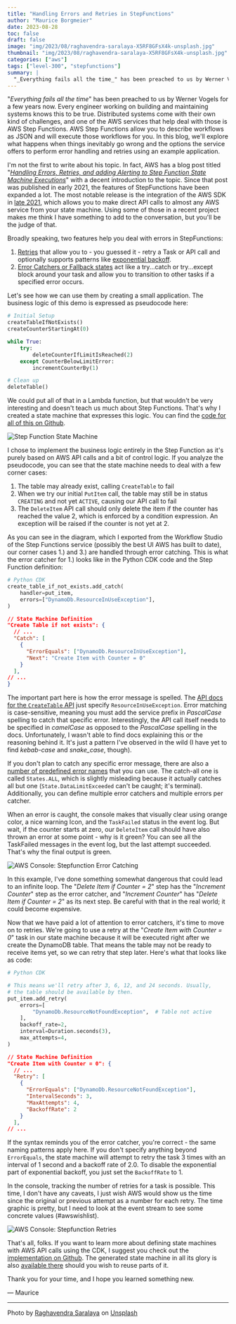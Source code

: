 ```yaml
---
title: "Handling Errors and Retries in StepFunctions"
author: "Maurice Borgmeier"
date: 2023-08-28
toc: false
draft: false
image: "img/2023/08/raghavendra-saralaya-X5RF8GFsX4k-unsplash.jpg"
thumbnail: "img/2023/08/raghavendra-saralaya-X5RF8GFsX4k-unsplash.jpg"
categories: ["aws"]
tags: ["level-300", "stepfunctions"]
summary: |
  "_Everything fails all the time_" has been preached to us by Werner Vogels for a few years now. Every engineer working on building and maintaining systems knows this to be true. Distributed systems come with their own kind of challenges, and one of the AWS services that help deal with those is AWS Step Functions. AWS Step Functions allow you to describe workflows as JSON and will execute those workflows for you. In this blog, we'll explore what happens when things inevitably go wrong and the options the service offers to perform error handling and retries using an example application.
---
```


"_Everything fails all the time_" has been preached to us by Werner Vogels for a few years now. Every engineer working on building and maintaining systems knows this to be true. Distributed systems come with their own kind of challenges, and one of the AWS services that help deal with those is AWS Step Functions. AWS Step Functions allow you to describe workflows as JSON and will execute those workflows for you. In this blog, we'll explore what happens when things inevitably go wrong and the options the service offers to perform error handling and retries using an example application.

I'm not the first to write about his topic. In fact, AWS has a blog post titled "_[Handling Errors, Retries, and adding Alerting to Step Function State Machine Executions](https://aws.amazon.com/blogs/developer/handling-errors-retries-and-adding-alerting-to-step-function-state-machine-executions/)_" with a decent introduction to the topic. Since that post was published in early 2021, the features of StepFunctions have been expanded a lot. The most notable release is the integration of the AWS SDK in [late 2021](https://aws.amazon.com/blogs/aws/now-aws-step-functions-supports-200-aws-services-to-enable-easier-workflow-automation/), which allows you to make direct API calls to almost any AWS service from your state machine. Using some of those in a recent project makes me think I have something to add to the conversation, but you'll be the judge of that.

Broadly speaking, two features help you deal with errors in StepFunctions:

1. [Retries](https://docs.aws.amazon.com/step-functions/latest/dg/concepts-error-handling.html#error-handling-retrying-after-an-error) that allow you to - you guessed it - retry a Task or API call and optionally supports patterns like [exponential backoff](https://aws.amazon.com/blogs/architecture/exponential-backoff-and-jitter/).
2. [Error Catchers or Fallback states](https://docs.aws.amazon.com/step-functions/latest/dg/concepts-error-handling.html#error-handling-fallback-states) act like a try...catch or try...except block around your task and allow you to transition to other tasks if a specified error occurs.

Let's see how we can use them by creating a small application. The business logic of this demo is expressed as pseudocode here:

```python
# Initial Setup
createTableIfNotExists()
createCounterStartingAt(0)

while True:
	try:
		deleteCounterIfLimitIsReached(2)
	except CounterBelowLimitError:
		incrementCounterBy(1)

# Clean up
deleteTable()
```

We could put all of that in a Lambda function, but that wouldn't be very interesting and doesn't teach us much about Step Functions. That's why I created a state machine that expresses this logic. You can find the [code for all of this on Github](https://github.com/MauriceBrg/aws-blog.de-projects/tree/master/sfn-retries-error-handling).

![Step Function State Machine](/img/2023/08/sfn_errors_and_retries_icons.png)

I chose to implement the business logic entirely in the Step Function as it's purely based on AWS API calls and a bit of control logic. If you analyze the pseudocode, you can see that the state machine needs to deal with a few corner cases:

1. The table may already exist, calling `CreateTable` to fail
2. When we try our initial `PutItem` call, the table may still be in status `CREATING` and not yet `ACTIVE`, causing our API call to fail
3. The `DeleteItem` API call should only delete the item if the counter has reached the value 2, which is enforced by a condition expression. An exception will be raised if the counter is not yet at 2.

As you can see in the diagram, which I exported from the Workflow Studio of the Step Functions service (possibly the best UI AWS has built to date), our corner cases 1.) and 3.) are handled through error catching. This is what the error catcher for 1.) looks like in the Python CDK code and the Step Function definition:

```python
# Python CDK
create_table_if_not_exists.add_catch(
	handler=put_item,
	errors=["DynamoDb.ResourceInUseException"],
)
```

```json
// State Machine Definition
"Create Table if not exists": {
  // ...
  "Catch": [
	{
	  "ErrorEquals": ["DynamoDb.ResourceInUseException"],
	  "Next": "Create Item with Counter = 0"
	}
  ],
// ...
}
```

The important part here is how the error message is spelled. The [API docs for the `CreateTable` API](https://docs.aws.amazon.com/amazondynamodb/latest/APIReference/API_CreateTable.html#API_CreateTable_Errors) just specify `ResourceInUseException`. Error matching is case-sensitive, meaning you must add the service prefix in _PascalCase_ spelling to catch that specific error. Interestingly, the API call itself needs to be specified in _camelCase_ as opposed to the _PascalCase_ spelling in the docs. Unfortunately, I wasn't able to find docs explaining this or the reasoning behind it. It's just a pattern I've observed in the wild (I have yet to find _kebab-case_ and _snake_case_, though).

If you don't plan to catch any specific error message, there are also a [number of predefined error names](https://docs.aws.amazon.com/step-functions/latest/dg/concepts-error-handling.html#error-handling-error-representation) that you can use. The catch-all one is called `States.ALL`, which is slightly misleading because it actually catches all but one (`State.DataLimitExceeded` can't be caught; it's terminal). Additionally, you can define multiple error catchers and multiple errors per catcher.

When an error is caught, the console makes that visually clear using orange color, a nice warning Icon, and the `TaskFailed` status in the event log. But wait, if the counter starts at zero, our `DeleteItem` call should have also thrown an error at some point - why is it green? You can see all the TaskFailed messages in the event log, but the last attempt succeeded. That's why the final output is green.

![AWS Console: Stepfunction Error Catching](/img/2023/08/sfn_error_catcher.png)

In this example, I've done something somewhat dangerous that could lead to an infinite loop. The "_Delete Item if Counter = 2_" step has the "_Increment Counter_" step as the error catcher, and "_Increment Counter_" has "_Delete Item if Counter = 2_" as its next step. Be careful with that in the real world; it could become expensive.

Now that we have paid a lot of attention to error catchers, it's time to move on to retries. We're going to use a retry at the "_Create Item with Counter = 0_" task in our state machine because it will be executed right after we create the DynamoDB table. That means the table may not be ready to receive items yet, so we can retry that step later. Here's what that looks like as code:

```python
# Python CDK

# This means we'll retry after 3, 6, 12, and 24 seconds. Usually,
# the table should be available by then.
put_item.add_retry(
	errors=[
		"DynamoDb.ResourceNotFoundException",  # Table not active
	],
	backoff_rate=2,
	interval=Duration.seconds(3),
	max_attempts=4,
)
```

```json
// State Machine Definition
"Create Item with Counter = 0": {
  // ...
  "Retry": [
	{
	  "ErrorEquals": ["DynamoDb.ResourceNotFoundException"],
	  "IntervalSeconds": 3,
	  "MaxAttempts": 4,
	  "BackoffRate": 2
	}
  ],
// ...
```

If the syntax reminds you of the error catcher, you're correct - the same naming patterns apply here. If you don't specify anything beyond `ErrorEquals`, the state machine will attempt to retry the task 3 times with an interval of 1 second and a backoff rate of 2.0. To disable the exponential part of exponential backoff, you just set the `BackoffRate` to 1.

In the console, tracking the number of retries for a task is possible. This time, I don't have any caveats, I just wish AWS would show us the time since the original or previous attempt as a number for each retry. The time graphic is pretty, but I need to look at the event stream to see some concrete values (#awswishlist).

![AWS Console: Stepfunction Retries](/img/2023/08/sfn_retries.png)

That's all, folks. If you want to learn more about defining state machines with AWS API calls using the CDK, I suggest you check out the [implementation on Github](https://github.com/MauriceBrg/aws-blog.de-projects/blob/master/sfn-retries-error-handling/infrastructure.py). The generated state machine in all its glory is also [available there](https://github.com/MauriceBrg/aws-blog.de-projects/blob/master/sfn-retries-error-handling/README.md#definition) should you wish to reuse parts of it.

Thank you for your time, and I hope you learned something new.

&mdash; Maurice

---

Photo by [Raghavendra Saralaya](https://unsplash.com/@numoonchld?utm_source=unsplash&utm_medium=referral&utm_content=creditCopyText) on [Unsplash](https://unsplash.com/photos/X5RF8GFsX4k)
